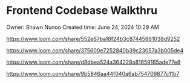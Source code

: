 # Frontend Codebase Walkthru

Owner: Shawn Nunoo
Created time: June 24, 2024 10:29 AM

https://www.loom.com/share/552e67ba18f24b3c87445881038d9252

https://www.loom.com/share/375600e7252840b39c23057a3b005de4

https://www.loom.com/share/d8dbea524a364228a81659185ade77e8

https://www.loom.com/share/9b5846aa44f040a6ab754709877c11b7